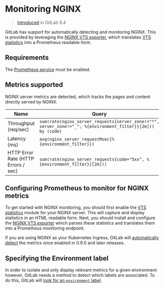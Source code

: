 # Monitoring NGINX

> [Introduced](https://gitlab.com/gitlab-org/gitlab-foss/-/merge_requests/12621) in GitLab 9.4

GitLab has support for automatically detecting and monitoring NGINX. This is provided by leveraging the [NGINX VTS exporter](https://github.com/hnlq715/nginx-vts-exporter), which translates [VTS statistics](https://github.com/vozlt/nginx-module-vts) into a Prometheus readable form.

## Requirements

The [Prometheus service](../prometheus.md) must be enabled.

## Metrics supported

NGINX server metrics are detected, which tracks the pages and content directly served by NGINX.

| Name | Query |
| ---- | ----- |
| Throughput (req/sec) | `sum(rate(nginx_server_requests{server_zone!="*", server_zone!="_", %{environment_filter}}[2m])) by (code)` |
| Latency (ms) | `avg(nginx_server_requestMsec{%{environment_filter}})` |
| HTTP Error Rate (HTTP Errors / sec) | `sum(rate(nginx_server_requests{code="5xx", %{environment_filter}}[2m]))` |

## Configuring Prometheus to monitor for NGINX metrics

To get started with NGINX monitoring, you should first enable the [VTS statistics](https://github.com/vozlt/nginx-module-vts) module for your NGINX server. This will capture and display statistics in an HTML readable form. Next, you should install and configure the [NGINX VTS exporter](https://github.com/hnlq715/nginx-vts-exporter) which parses these statistics and translates them into a Prometheus monitoring endpoint.

If you are using NGINX as your Kubernetes Ingress, GitLab will [automatically detect](nginx_ingress.md) the metrics once enabled in 0.9.0 and later releases.

## Specifying the Environment label

In order to isolate and only display relevant metrics for a given environment
however, GitLab needs a method to detect which labels are associated. To do this, GitLab will [look for an `environment` label](index.md#identifying-environments).
